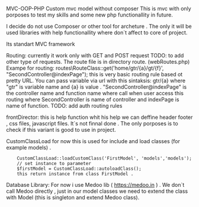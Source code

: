 MVC-OOP-PHP
Custom mvc model without composer This is mvc with only porposes to test my skills and some new php functionallity in future.

I decide do not use Composer or other tool for archeture . The only it will be used libraries with help functionallity
where don`t affect to core of project.

Its standart MVC framework

Routing: currently it work only with GET and POST request TODO: to add other type of requests. The route file is in directory route.
(webRoutes.php) Exampe for routing: routes\RouteClass::get('home/gtr/{a}/gt/{f}', "SecondController@indexPage"); 
this is very basic routing rule based ot pretty URL. You can pass variable via url with this sintaksis: gtr/{a} where "gtr"
is variable name and {a} is value . "SecondController@indexPage" is the controller name and function name where call when user
access this routing where SecondController is name of controller and indexPage is name of function. TODO: add auth routing rules

frontDirector: this is help function whit his help we can deffine header footer , css files, javascript files. It`s not finnal done . The only porposes is to check if this variant is good to use in project.

CustomClassLoad for now this is used for include and load classes (for example models) .

        CustomClassLoad::loadCustomClass('FirstModel', 'models','models');
        // set instance to parameter
        $firstModel = CustomClassLoad::autoloadClass();
        this return instance from class FirstModel .
        

Database Library: For now i use Medoo lib ( https://medoo.in ) . We don`t call Medoo directly , just in our model classes we need to extend the class with Model (this is singleton and extend Medoo class).

